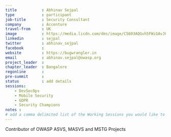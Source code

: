 ```yaml
---
title           : Abhinav Sejpal
type            : participant
job-title       : Security Consultant
company         : Accenture
travel-from     : UK 
image           : https://media.licdn.com/dms/image/C5603AQGvh5FWiGAvJQ/profile-displayphoto-shrink_200_200/0?e=1529557200&v=beta&t=2tXmfupg6Kl91z5QziG6PgAb4cLABGXMvdaEYvFjwdI
linkedin        : sejpal
twitter         : abhinav_sejpal
facebook        : 
website         : https://bugwrangler.in
email           : abhinav.sejpal@owasp.org
project_leader  : 
chapter_leader  : Bangalore
regonline       :
pre-summit      :
status          : add details
sessions:
    - DevSecOps
    - Mobile Security
    - GDPR
    - Security Champions
notes :
# add a comma delimited list of the Working Sessions you would like to attend in the meta above (use the session's title) e.g. sessions: Security Playbooks Diagrams, Hackathon Daily Sessions
---
```


Contributor of OWASP ASVS, MASVS and MSTG Projects 

<!-- put more details about participant here -->
